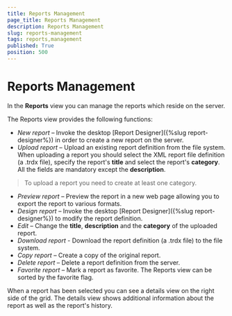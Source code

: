 ```yaml
---
title: Reports Management
page_title: Reports Management
description: Reports Management
slug: reports-management
tags: reports,management
published: True
position: 500
---
```


# Reports Management



In the **Reports** view you can manage the reports which reside on the server.

The Reports view provides the following functions:

  - _New report_ – Invoke the desktop [Report Designer]({%slug report-designer%}) in order to create a new report on the server.
  - _Upload report_ – Upload an existing report definition from the file system. When uploading a report you should select the XML report file definition (a .trdx file), specify the report's __title__ and select the report's __category__. All the fields are mandatory except the __description__.

  >To upload a report you need to create at least one category.
  - _Preview report_ – Preview the report in a new web page allowing you to export the report to various formats.
  - _Design report_ – Invoke the desktop [Report Designer]({%slug report-designer%}) to modify the report definition.
  - _Edit_ – Change the __title__, __description__ and the __category__ of the uploaded report.
  - _Download report_ - Download the report definition (a .trdx file) to the file system.
  - _Copy report_ – Create a copy of the original report.
  - _Delete report_ – Delete a report definition from the server.
  - _Favorite report_ – Mark a report as favorite. The Reports view can be sorted by the favorite flag.

When a report has been selected you can see a details view on the right side of the grid. The details view shows additional information about the report as well as the report's history.